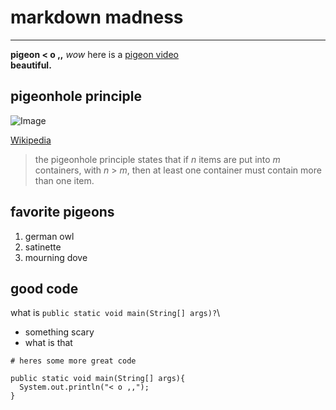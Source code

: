 # markdown madness
---
**pigeon < o ,,**
*wow* here is a [pigeon video](https://www.youtube.com/watch?v=u8QaavobKa0)\
**beautiful.**

## pigeonhole principle
![Image](https://upload.wikimedia.org/wikipedia/commons/thumb/5/5c/TooManyPigeons.jpg/800px-TooManyPigeons.jpg)

[Wikipedia](https://en.wikipedia.org/wiki/Pigeonhole_principle)
> the pigeonhole principle states that if *n* items are put into *m* containers, with *n* > *m*, then at least one container must contain more than one item.

## favorite pigeons
1. german owl
2. satinette
3. mourning dove

## good code
what is `public static void main(String[] args)?`\
* something scary
* what is that

```
# heres some more great code

public static void main(String[] args){
  System.out.println("< o ,,");
}
```
